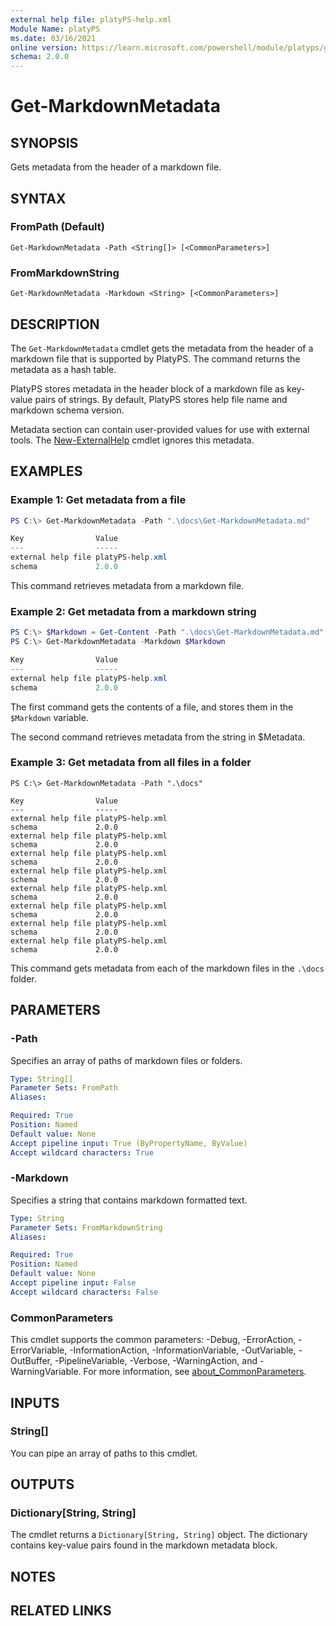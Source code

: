 ```yaml
---
external help file: platyPS-help.xml
Module Name: platyPS
ms.date: 03/16/2021
online version: https://learn.microsoft.com/powershell/module/platyps/get-markdownmetadata?view=ps-modules&wt.mc_id=ps-gethelp
schema: 2.0.0
---
```


# Get-MarkdownMetadata

## SYNOPSIS
Gets metadata from the header of a markdown file.

## SYNTAX

### FromPath (Default)

```
Get-MarkdownMetadata -Path <String[]> [<CommonParameters>]
```

### FromMarkdownString

```
Get-MarkdownMetadata -Markdown <String> [<CommonParameters>]
```

## DESCRIPTION

The `Get-MarkdownMetadata` cmdlet gets the metadata from the header of a markdown file that is
supported by PlatyPS. The command returns the metadata as a hash table.

PlatyPS stores metadata in the header block of a markdown file as key-value pairs of strings. By
default, PlatyPS stores help file name and markdown schema version.

Metadata section can contain user-provided values for use with external tools. The
[New-ExternalHelp](New-ExternalHelp.md) cmdlet ignores this metadata.

## EXAMPLES

### Example 1: Get metadata from a file

```powershell
PS C:\> Get-MarkdownMetadata -Path ".\docs\Get-MarkdownMetadata.md"

Key                Value
---                -----
external help file platyPS-help.xml
schema             2.0.0
```

This command retrieves metadata from a markdown file.

### Example 2: Get metadata from a markdown string

```powershell
PS C:\> $Markdown = Get-Content -Path ".\docs\Get-MarkdownMetadata.md" -Raw
PS C:\> Get-MarkdownMetadata -Markdown $Markdown

Key                Value
---                -----
external help file platyPS-help.xml
schema             2.0.0
```

The first command gets the contents of a file, and stores them in the `$Markdown` variable.

The second command retrieves metadata from the string in $Metadata.

### Example 3: Get metadata from all files in a folder
```
PS C:\> Get-MarkdownMetadata -Path ".\docs"

Key                Value
---                -----
external help file platyPS-help.xml
schema             2.0.0
external help file platyPS-help.xml
schema             2.0.0
external help file platyPS-help.xml
schema             2.0.0
external help file platyPS-help.xml
schema             2.0.0
external help file platyPS-help.xml
schema             2.0.0
external help file platyPS-help.xml
schema             2.0.0
external help file platyPS-help.xml
schema             2.0.0
external help file platyPS-help.xml
schema             2.0.0
```

This command gets metadata from each of the markdown files in the `.\docs` folder.

## PARAMETERS

### -Path

Specifies an array of paths of markdown files or folders.

```yaml
Type: String[]
Parameter Sets: FromPath
Aliases:

Required: True
Position: Named
Default value: None
Accept pipeline input: True (ByPropertyName, ByValue)
Accept wildcard characters: True
```

### -Markdown

Specifies a string that contains markdown formatted text.

```yaml
Type: String
Parameter Sets: FromMarkdownString
Aliases:

Required: True
Position: Named
Default value: None
Accept pipeline input: False
Accept wildcard characters: False
```

### CommonParameters

This cmdlet supports the common parameters: -Debug, -ErrorAction, -ErrorVariable,
-InformationAction, -InformationVariable, -OutVariable, -OutBuffer, -PipelineVariable, -Verbose,
-WarningAction, and -WarningVariable. For more information, see
[about_CommonParameters](http://go.microsoft.com/fwlink/?LinkID=113216).

## INPUTS

### String[]

You can pipe an array of paths to this cmdlet.

## OUTPUTS

### Dictionary[String, String]

The cmdlet returns a `Dictionary[String, String]` object. The dictionary contains key-value pairs
found in the markdown metadata block.

## NOTES

## RELATED LINKS
